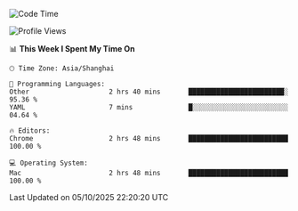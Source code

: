 <!--START_SECTION:waka-->
![Code Time](http://img.shields.io/badge/Code%20Time-4%2C506%20hrs%2051%20mins-blue)

![Profile Views](http://img.shields.io/badge/Profile%20Views-0-blue)

📊 **This Week I Spent My Time On** 

```text
🕑︎ Time Zone: Asia/Shanghai

💬 Programming Languages: 
Other                    2 hrs 40 mins       ████████████████████████░   95.36 % 
YAML                     7 mins              █░░░░░░░░░░░░░░░░░░░░░░░░   04.64 % 

🔥 Editors: 
Chrome                   2 hrs 48 mins       █████████████████████████   100.00 % 

💻 Operating System: 
Mac                      2 hrs 48 mins       █████████████████████████   100.00 % 
```


 Last Updated on 05/10/2025 22:20:20 UTC
<!--END_SECTION:waka-->